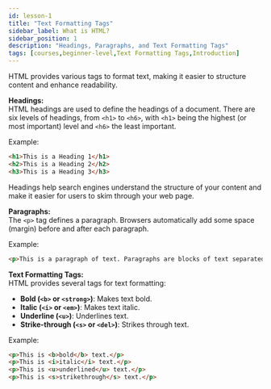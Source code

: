 ```yaml
---
id: lesson-1
title: "Text Formatting Tags"
sidebar_label: What is HTML?
sidebar_position: 1
description: "Headings, Paragraphs, and Text Formatting Tags"
tags: [courses,beginner-level,Text Formatting Tags,Introduction]
---
```



HTML provides various tags to format text, making it easier to structure content and enhance readability. 

**Headings:**  
HTML headings are used to define the headings of a document. There are six levels of headings, from `<h1>` to `<h6>`, with `<h1>` being the highest (or most important) level and `<h6>` the least important.

Example:
```html
<h1>This is a Heading 1</h1>
<h2>This is a Heading 2</h2>
<h3>This is a Heading 3</h3>
```

Headings help search engines understand the structure of your content and make it easier for users to skim through your web page.

**Paragraphs:**  
The `<p>` tag defines a paragraph. Browsers automatically add some space (margin) before and after each paragraph.

Example:
```html
<p>This is a paragraph of text. Paragraphs are blocks of text separated by whitespace to improve readability.</p>
```

**Text Formatting Tags:**  
HTML provides several tags for text formatting:
- **Bold (`<b>` or `<strong>`)**: Makes text bold.
- **Italic (`<i>` or `<em>`)**: Makes text italic.
- **Underline (`<u>`)**: Underlines text.
- **Strike-through (`<s>` or `<del>`)**: Strikes through text.

Example:
```html
<p>This is <b>bold</b> text.</p>
<p>This is <i>italic</i> text.</p>
<p>This is <u>underlined</u> text.</p>
<p>This is <s>strikethrough</s> text.</p>
```
